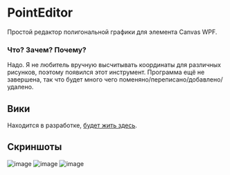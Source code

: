 # PointEditor
Простой редактор полигональной графики для элемента Canvas WPF.

### Что? Зачем? Почему?
Надо. Я не любитель вручную высчитывать координаты для различных рисунков, поэтому появился этот инструмент.
Программа ещё не завершена, так что будет много чего поменяно/переписано/добавлено/удалено.

## Вики
Находится в разработке, [будет жить здесь](https://pointeditor.readthedocs.io/en/latest/).
## Скриншоты
![image](https://github.com/cd-con/PointEditor/assets/61092992/6c0f2977-71c2-4eef-9f5b-d48236a0c150)
![image](https://github.com/cd-con/PointEditor/assets/61092992/dcb96f20-4bb9-494a-a8a8-1a29639b1acb)
![image](https://github.com/cd-con/PointEditor/assets/61092992/b9820247-416f-4f8a-adf1-cc5d208afacd)
